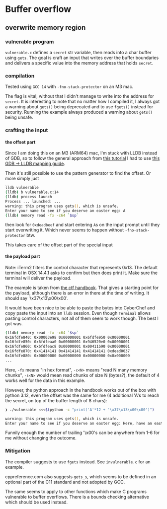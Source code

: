 # Buffer overflow

## overwrite memory region

### vulnerable program

`vulnerable.c` defines a `secret` str variable, then reads into a char buffer using `gets`. The goal is craft an input that writes over the buffer boundaries and delivers a specific value into the memory address that holds `secret`.

### compilation

Tested using `GCC 14` with `-fno-stack-protector` on an M3 mac.

The flag is vital, without that I didn't manage to write into the address for `secret`. It is interesting to note that no matter how I compiled it, I always got a warning about `gets()` being deprecated and to use `fgets()` instead for security. Running the example always produced a warning about `gets()` being unsafe.

### crafting the input

#### the offset part
Since I am doing this on an M3 (ARM64) mac, I'm stuck with LLDB instead of GDB, so to follow the general approach from [this tutorial](https://ad2001.gitbook.io/a-noobs-guide-to-arm-exploitation/stack-based-buffer-overflows-on-arm64) I had to use [this GDB -> LLDB mapping guide](https://lldb.llvm.org/use/map.html#launch-a-process-with-arguments-args).

Then it's still possible to use the pattern generator to find the offset. Or more simply just 

```zsh
lldb vulnerable
(lldb) b vulnerable.c:14
(lldb) process launch
Process ... launched: ...
warning: this program uses gets(), which is unsafe.
Enter your name to see if you deserve an easter egg: A
(lldb) memory read -fx -c64 `$sp`
```

then look for `0xdeadbeef` and start entering `A`s on the input prompt until they start overwriting it. Which never seems to happen without `-fno-stack-protector` btw.

This takes care of the offset part of the special input

#### the payload part
Note: iTerm2 filters the control character that represents 0x13. The default terminal in OSX 14.4.1 asks to confirm but then does print it. Make sure the terminal will deliver the payload.

The example is taken from [the ctf handbook](https://ctf101.org/binary-exploitation/buffer-overflow/). That gives a starting point for the payload, although there is an error in there at the time of writing. It should say '\x37\x13\x00\x00'.

It would have been nice to be able to paste the bytes into CyberChef and copy paste the input into an `lldb` session. Even though `Terminal` allows pasting control characters, not all of them seem to work though. The best I got was.

```zsh
(lldb) memory read -fx -c64 `$sp`
0x16fdfe840: 0x00003e98 0x00000001 0x6fdfe950 0x00000001
0x16fdfe850: 0x6fdfeaa0 0x00000001 0x946520e0 0x00000001
0x16fdfe860: 0x6fdfeac8 0x00000001 0x00411b90 0x00000001
0x16fdfe870: 0x41414141 0x41414141 0x41414141 0xdead0037
0x16fdfe880: 0x00000000 0x00000000 0x00000000 0x0x000000
...
```

Here, `-fx` means "in hex format", `-c<N>` means "read N many memory chunks", `-s<N>` would mean read chunks of size N (bytes?), the default of 4 works well for the data in this example.

However, the python approach in the handbook works out of the box with python 3.12, even the offset was the same for me (4 additional 'A's to reach the secret, on top of the buffer length of 8 chars):

```zsh
❯ ./vulnerable <<<$(python -c "print('A'*12 + '\x37\x13\x00\x00')")

warning: this program uses gets(), which is unsafe.
Enter your name to see if you deserve an easter egg: Here, have an easter egg!
```

Funnily enough the number of trailing '\x00's can be anywhere from 1-6 for me without changing the outcome.

### Mitigation

The compiler suggests to use `fgets` instead. See `invulnerable.c` for an example.

cppreference.com also suggests `gets_s`, which seems to be defined in an optional part of the C11 standard and not adopted by GCC.

The same seems to apply to other functions which make C programs vulnerable to buffer overflows. There is a bounds checking alternative which should be used instead.
